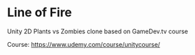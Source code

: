 # Line of Fire
 Unity 2D Plants vs Zombies clone based on GameDev.tv course

Course: https://www.udemy.com/course/unitycourse/
